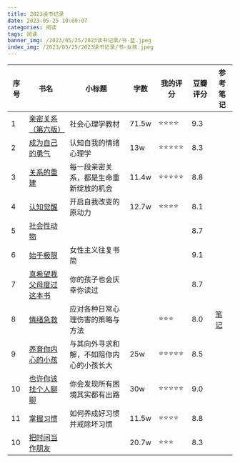 ```yaml
---
title: 2023读书记录
date: 2023-05-25 10:00:07
categories: 阅读
tags: 阅读
banner_img: /2023/05/25/2023读书记录/书-蓝.jpeg
index_img: /2023/05/25/2023读书记录/书-女孩.jpeg
---
```


| 序号 | 书名 | 小标题 | 字数 |  我的评分 | 豆瓣评分 | 参考笔记 |
| -   | -    | -     | -    |  -      | -       | - |
|1|[亲密关系（第六版）](https://book.douban.com/subject/26585065/)| 社会心理学教材| 71.5w | ⭐️⭐️⭐️⭐️ | 9.3 | 
|2|[成为自己的勇气](https://book.douban.com/subject/35275301/)| 认知自我的情绪心理学 | 13w | ⭐️⭐️⭐️⭐️⭐️ | 8.3|
|3|[关系的重建](https://book.douban.com/subject/30320071/)| 每一段亲密关系，都是生命重新绽放的机会 | 11.4w |  ⭐️⭐️⭐️⭐️⭐️ |8.8|
|4|[认知觉醒](https://book.douban.com/subject/35193035/)| 开启自我改变的原动力 | 12.7w | ⭐️⭐️⭐️⭐️ |8.1|
|5|[社会性动物](https://book.douban.com/subject/2328458/)| | | |8.7|
|6|[始于极限](https://book.douban.com/subject/35966120/)| 女性主义往复书简| | |9.1|
|7|[真希望我父母度过这本书](https://book.douban.com/subject/35173329/)| 你的孩子也会庆幸你读过 | | |8.7|
|8|[情绪急救](https://book.douban.com/subject/26590889/)| 应对各种日常心理伤害的策略与方法 | | ⭐️⭐️⭐️ |8.0|[笔记](https://mubu.com/explore/2dlhpnLRy0s)|
|9|[养育你内心的小孩](https://book.douban.com/subject/35713938/)| 与其向外寻求和解，不如陪你内心的小孩长大| 25w | ⭐️⭐️⭐️⭐️⭐️ |8.5|
|10|[也许你该找个人聊聊](https://book.douban.com/subject/35481512/)| 你会发现所有困境其实都有出路 | 30w | ⭐️⭐️⭐️⭐️⭐️ |9.0|
|11|[掌握习惯](https://book.douban.com/subject/34326931/)| 如何养成好习惯并戒除坏习惯 | 11.5w | ⭐️⭐️⭐️⭐️ |8.8|
|10|[把时间当作朋友](https://book.douban.com/subject/25749845/)|  | 20.7w | ⭐️⭐️⭐️ |8.3|

